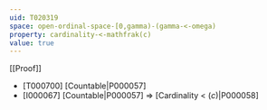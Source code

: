 ```yaml
---
uid: T020319
space: open-ordinal-space-[0,gamma)-(gamma-<-omega)
property: cardinality-<-mathfrak(c)
value: true
---
```

[[Proof]]

* [T000700] [Countable|P000057]
* [I000067] [Countable|P000057] => [Cardinality < $\mathfrak(c)$|P000058]

